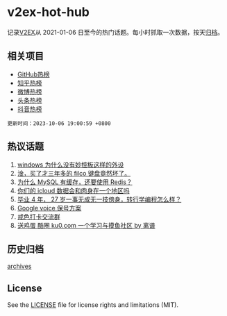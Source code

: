 # v2ex-hot-hub

 记录[V2EX](https://www.v2ex.com/)从 2021-01-06 日至今的热门话题。每小时抓取一次数据，按天[归档](archives)。
 
 ## 相关项目

- [GitHub热榜](https://github.com/it985/github-hot-hub)
- [知乎热榜](https://github.com/it985/zhihu-hot-hub)
- [微博热榜](https://github.com/it985/weibo-hot-hub)
- [头条热榜](https://github.com/it985/toutiao-hot-hub)
- [抖音热榜](https://github.com/it985/douyin-hot-hub)


 `更新时间：2023-10-06 19:00:59 +0800`

## 热议话题

1. [windows 为什么没有妙控板这样的外设](https://www.v2ex.com/t/979129)
1. [淦，买了才三年多的 filco 键盘竟然坏了。](https://www.v2ex.com/t/979193)
1. [为什么 MySQL 有缓存，还要使用 Redis？](https://www.v2ex.com/t/979119)
1. [你们的 icloud 数据会和肉身在一个地区吗](https://www.v2ex.com/t/979146)
1. [毕业 4 年， 27 岁一事无成无一技傍身，转行学编程怎么样？](https://www.v2ex.com/t/979109)
1. [Google voice 保号方案](https://www.v2ex.com/t/979173)
1. [戒色打卡交流群](https://www.v2ex.com/t/979221)
1. [送鸡蛋 酷圈 ku0.com 一个学习与摸鱼社区 by 离谱](https://www.v2ex.com/t/979164)

## 历史归档

[archives](archives)

## License

See the [LICENSE](LICENSE) file for license rights and limitations (MIT).
